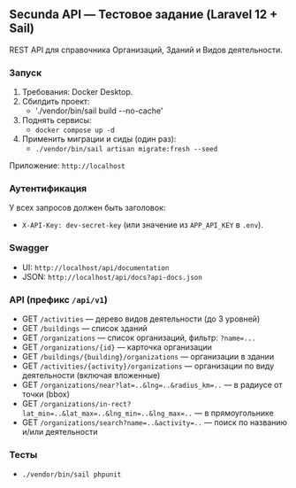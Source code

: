 ## Secunda API — Тестовое задание (Laravel 12 + Sail)

REST API для справочника Организаций, Зданий и Видов деятельности.

### Запуск
1) Требования: Docker Desktop.
2) Сбилдить проект:
   - './vendor/bin/sail build --no-cache'
3) Поднять сервисы:
   - `docker compose up -d`
4) Применить миграции и сиды (один раз):
   - `./vendor/bin/sail artisan migrate:fresh --seed`

Приложение: `http://localhost`

### Аутентификация
У всех запросов должен быть заголовок:
- `X-API-Key: dev-secret-key` (или значение из `APP_API_KEY` в `.env`).

### Swagger
- UI: `http://localhost/api/documentation`
- JSON: `http://localhost/api/docs?api-docs.json`

### API (префикс `/api/v1`)
- GET `/activities` — дерево видов деятельности (до 3 уровней)
- GET `/buildings` — список зданий
- GET `/organizations` — список организаций, фильтр: `?name=...`
- GET `/organizations/{id}` — карточка организации
- GET `/buildings/{building}/organizations` — организации в здании
- GET `/activities/{activity}/organizations` — организации по виду деятельности (включая вложенные)
- GET `/organizations/near?lat=..&lng=..&radius_km=..` — в радиусе от точки (bbox)
- GET `/organizations/in-rect?lat_min=..&lat_max=..&lng_min=..&lng_max=..` — в прямоугольнике
- GET `/organizations/search?name=..&activity=..` — поиск по названию и/или деятельности

### Тесты
- `./vendor/bin/sail phpunit`
